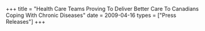 +++
title = "Health Care Teams Proving To Deliver Better Care To Canadians Coping With Chronic Diseases"
date = 2009-04-16
types = ["Press Releases"]
+++
